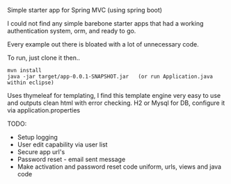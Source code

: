 Simple starter app for Spring MVC (using spring boot)

I could not find any simple barebone starter apps that had a working authentication system, orm, and ready to go. 

Every example out there is bloated with a lot of unnecessary code.

To run, just clone it then..

    mvn install
    java -jar target/app-0.0.1-SNAPSHOT.jar   (or run Application.java within eclipse)



Uses thymeleaf for templating, I find this template engine very easy to use and outputs clean html with error checking.
H2 or Mysql for DB, configure it via application.properties


TODO:

* Setup logging
* User edit capability via user list
* Secure app url's
* Password reset - email sent message
* Make activation and password reset code uniform, urls, views and java code
